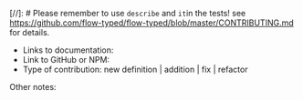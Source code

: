 [//]: # Please remember to use `describe` and `it`in the tests! see https://github.com/flow-typed/flow-typed/blob/master/CONTRIBUTING.md for details.

- Links to documentation:
- Link to GitHub or NPM: 
- Type of contribution: new definition | addition | fix | refactor

Other notes:

